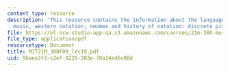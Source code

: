 ```yaml
---
content_type: resource
description: 'This resource contains the information about the languages used for
  music, western notation, neumes and history of notation: discrete pitch.'
file: https://ol-ocw-studio-app-qa.s3.amazonaws.com/courses/21m-380-music-and-technology-contemporary-history-and-aesthetics-fall-2009/9baee3f3c2ef8225203e78a14ed6c08d_MIT21M_380F09_lec19.pdf
file_type: application/pdf
resourcetype: Document
title: MIT21M_380F09_lec19.pdf
uid: 9baee3f3-c2ef-8225-203e-78a14ed6c08d
---
```

